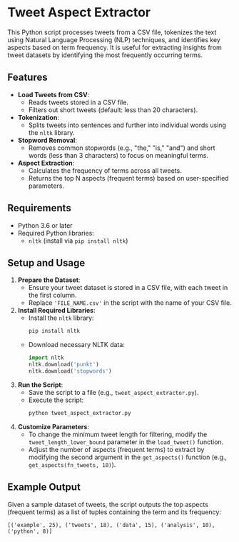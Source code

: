 # Tweet Aspect Extractor

This Python script processes tweets from a CSV file, tokenizes the text using Natural Language Processing (NLP) techniques, and identifies key aspects based on term frequency. It is useful for extracting insights from tweet datasets by identifying the most frequently occurring terms.

## Features
- **Load Tweets from CSV**:
  - Reads tweets stored in a CSV file.
  - Filters out short tweets (default: less than 20 characters).
- **Tokenization**:
  - Splits tweets into sentences and further into individual words using the `nltk` library.
- **Stopword Removal**:
  - Removes common stopwords (e.g., "the," "is," "and") and short words (less than 3 characters) to focus on meaningful terms.
- **Aspect Extraction**:
  - Calculates the frequency of terms across all tweets.
  - Returns the top N aspects (frequent terms) based on user-specified parameters.

## Requirements
- Python 3.6 or later
- Required Python libraries:
  - `nltk` (install via `pip install nltk`)

## Setup and Usage
1. **Prepare the Dataset**:
   - Ensure your tweet dataset is stored in a CSV file, with each tweet in the first column.
   - Replace `'FILE_NAME.csv'` in the script with the name of your CSV file.
2. **Install Required Libraries**:
   - Install the `nltk` library:
     ```bash
     pip install nltk
     ```
   - Download necessary NLTK data:
     ```python
     import nltk
     nltk.download('punkt')
     nltk.download('stopwords')
     ```
3. **Run the Script**:
   - Save the script to a file (e.g., `tweet_aspect_extractor.py`).
   - Execute the script:
     ```bash
     python tweet_aspect_extractor.py
     ```
4. **Customize Parameters**:
   - To change the minimum tweet length for filtering, modify the `tweet_length_lower_bound` parameter in the `load_tweet()` function.
   - Adjust the number of aspects (frequent terms) to extract by modifying the second argument in the `get_aspects()` function (e.g., `get_aspects(fn_tweets, 10)`).

## Example Output
Given a sample dataset of tweets, the script outputs the top aspects (frequent terms) as a list of tuples containing the term and its frequency:

```plaintext
[('example', 25), ('tweets', 18), ('data', 15), ('analysis', 10), ('python', 8)]
